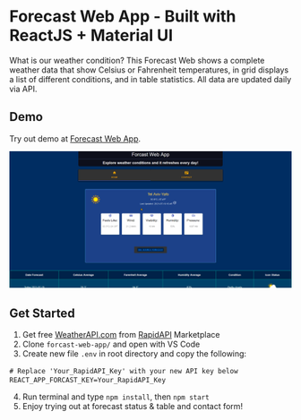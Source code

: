 # Forecast Web App - Built with ReactJS + Material UI

What is our weather condition? This Forecast Web shows a complete weather data that show Celsius or Fahrenheit temperatures, in grid displays a list of different conditions, and in table statistics. All data are updated daily via API.

## Demo
Try out demo at [Forecast Web App](https://forecast-web.netlify.app/).

![Covid-19 Statistic Demo](demo/forecast-demo.gif)

## Get Started

1. Get free [WeatherAPI.com](https://rapidapi.com/weatherapi/api/weatherapi-com/) from [RapidAPI](https://rapidapi.com/marketplace) Marketplace
1. Clone `forcast-web-app/` and open with VS Code
1. Create new file `.env` in root directory and copy the following: 
```
# Replace 'Your_RapidAPI_Key' with your new API key below
REACT_APP_FORCAST_KEY=Your_RapidAPI_Key
```
4. Run terminal and type `npm install`, then `npm start`
5. Enjoy trying out at forecast status & table and contact form!